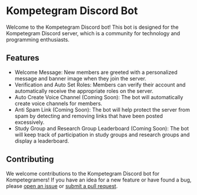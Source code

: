 # Kompetegram Discord Bot

Welcome to the Kompetegram Discord bot! This bot is designed for the Kompetegram Discord server, which is a community for technology and programming enthusiasts.

## Features

- Welcome Message: New members are greeted with a personalized message and banner image when they join the server.
- Verification and Auto Set Roles: Members can verify their account and automatically receive the appropriate roles on the server.
- Auto Create Voice Channel (Coming Soon): The bot will automatically create voice channels for members.
- Anti Spam Link (Coming Soon): The bot will help protect the server from spam by detecting and removing links that have been posted excessively.
- Study Group and Research Group Leaderboard (Coming Soon): The bot will keep track of participation in study groups and research groups and display a leaderboard.

## Contributing

We welcome contributions to the Kompetegram Discord bot for Kompetegramers! If you have an idea for a new feature or have found a bug, please [open an issue](https://github.com/Asadaaaaa/Kompetegram-DiscordBot/issues) or [submit a pull request](https://github.com/Asadaaaaa/Kompetegram-DiscordBot/pulls).
